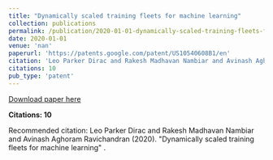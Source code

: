 ```yaml
---
title: "Dynamically scaled training fleets for machine learning"
collection: publications
permalink: /publication/2020-01-01-dynamically-scaled-training-fleets-for-machine-lea
date: 2020-01-01
venue: 'nan'
paperurl: 'https://patents.google.com/patent/US10540608B1/en'
citation: 'Leo Parker Dirac and Rakesh Madhavan Nambiar and Avinash Aghoram Ravichandran (2020). &quot;Dynamically scaled training fleets for machine learning&quot; <i></i>.'
citations: 10
pub_type: 'patent'
---
```


<a href='https://patents.google.com/patent/US10540608B1/en'>Download paper here</a>

**Citations: 10**

Recommended citation: Leo Parker Dirac and Rakesh Madhavan Nambiar and Avinash Aghoram Ravichandran (2020). "Dynamically scaled training fleets for machine learning" <i></i>.